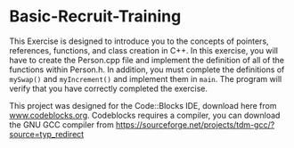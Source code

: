 # Basic-Recruit-Training

This Exercise is designed to introduce you to the concepts of pointers, references, functions, and class creation in C++.
In this exercise, you will have to create the Person.cpp file and implement the definition of all of the functions within Person.h. In addition, you must complete the definitions of `mySwap()` and `myIncrement()` and implement them in `main`. The program will verify that you have correctly completed the exercise.

This project was designed for the Code::Blocks IDE, download here from www.codeblocks.org. Codeblocks requires a compiler, you can download the GNU GCC compiler from https://sourceforge.net/projects/tdm-gcc/?source=typ_redirect
